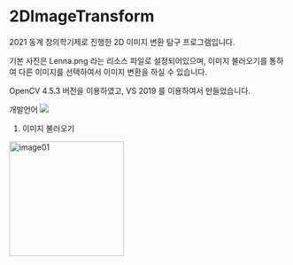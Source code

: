 # 2DImageTransform
2021 동계 창의학기제로 진행한 2D 이미지 변환 탐구 프로그램입니다.

기본 사진은 Lenna.png 라는 리소스 파일로 설정되어있으며, 이미지 불러오기를 통하여 다른 이미지를 선택하여서 이미지 변환을 하실 수 있습니다.

OpenCV 4.5.3 버전을 이용하였고, VS 2019 를 이용하여서 만들었습니다.

개발언어</a>
<img src="https://img.shields.io/badge/C++-00599C?style=flat-square&logo=C%2B%2B&logoColor=white"/></a>

1. 이미지 불러오기
<img width="207" alt="image01" src="https://user-images.githubusercontent.com/68294499/149206847-3cd6a128-779f-4329-a502-ecae1f2f2266.png">
